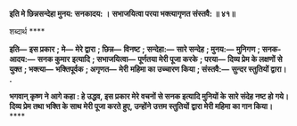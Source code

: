 **इति मे छिन्नसन्देहा मुनय: सनकादय: ।** **सभाजयित्वा परया भक्त्यागृणत संस्तवै: ॥ ४१॥** 

शब्दार्थ **** 

**इति—** **इस प्रकार** **; मे—** **मेरे द्वारा** **; छिन्न—** **विनष्ट** **; सन्देहा:—** **सारे सन्देह** **; मुनय:—** **मुनिगण** **; सनक-आदय:—** **सनक कुमार** **इत्यादि** **; सभाजयित्वा—** **पूर्णतया मेरी पूजा करके** **; परया—** **दिव्य प्रेम के लक्षणों से युक्त** **; भक्त्या—** **भक्तिपूर्वक** **; अगृणत—** **मेरी** **महिमा का उच्चारण किया** **; संस्तवै:—** **सुन्दर स्तुतियों द्वारा।** **.** 

**भगवान् कृष्ण ने आगे कहा : हे उद्धव, इस प्रकार मेरे वचनों से सनक इत्यादि मुनियों के** **सारे संदेह नष्ट हो गये। दिव्य प्रेम तथा भक्ति के साथ मेरी पूजा करते हुए, उन्होंने उत्तम स्तुतियों** **द्वारा मेरी महिमा का गान किया।** **** 
